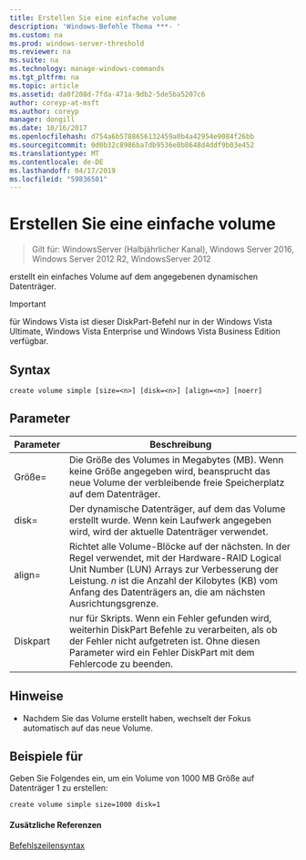 ```yaml
---
title: Erstellen Sie eine einfache volume
description: 'Windows-Befehle Thema ***- '
ms.custom: na
ms.prod: windows-server-threshold
ms.reviewer: na
ms.suite: na
ms.technology: manage-windows-commands
ms.tgt_pltfrm: na
ms.topic: article
ms.assetid: da0f208d-7fda-471a-9db2-5de5ba5207c6
author: coreyp-at-msft
ms.author: coreyp
manager: dongill
ms.date: 10/16/2017
ms.openlocfilehash: d754a6b5788656132459a0b4a42954e9084f26bb
ms.sourcegitcommit: 0d0b32c8986ba7db9536e0b8648d4ddf9b03e452
ms.translationtype: MT
ms.contentlocale: de-DE
ms.lasthandoff: 04/17/2019
ms.locfileid: "59836501"
---
```

# <a name="create-volume-simple"></a>Erstellen Sie eine einfache volume

>Gilt für: WindowsServer (Halbjährlicher Kanal), Windows Server 2016, Windows Server 2012 R2, WindowsServer 2012

erstellt ein einfaches Volume auf dem angegebenen dynamischen Datenträger.  
  
> [!IMPORTANT]  
> für Windows Vista ist dieser DiskPart-Befehl nur in der Windows Vista Ultimate, Windows Vista Enterprise und Windows Vista Business Edition verfügbar.  
  
  
  
## <a name="syntax"></a>Syntax  
  
```  
create volume simple [size=<n>] [disk=<n>] [align=<n>] [noerr]  
```  
  
## <a name="parameters"></a>Parameter  
  
|Parameter|Beschreibung|  
|-------|--------|  
|Größe\=<n>|Die Größe des Volumes in Megabytes \(MB\). Wenn keine Größe angegeben wird, beansprucht das neue Volume der verbleibende freie Speicherplatz auf dem Datenträger.|  
|disk\=<n>|Der dynamische Datenträger, auf dem das Volume erstellt wurde. Wenn kein Laufwerk angegeben wird, wird der aktuelle Datenträger verwendet.|  
|align\=<n>|Richtet alle Volume-Blöcke auf der nächsten. In der Regel verwendet, mit der Hardware-RAID Logical Unit Number \(LUN\) Arrays zur Verbesserung der Leistung. *n* ist die Anzahl der Kilobytes \(KB\) vom Anfang des Datenträgers an, die am nächsten Ausrichtungsgrenze.|  
|Diskpart|nur für Skripts. Wenn ein Fehler gefunden wird, weiterhin DiskPart Befehle zu verarbeiten, als ob der Fehler nicht aufgetreten ist. Ohne diesen Parameter wird ein Fehler DiskPart mit dem Fehlercode zu beenden.|  
  
## <a name="remarks"></a>Hinweise  
  
-   Nachdem Sie das Volume erstellt haben, wechselt der Fokus automatisch auf das neue Volume.  
  
## <a name="BKMK_examples"></a>Beispiele für  
Geben Sie Folgendes ein, um ein Volume von 1000 MB Größe auf Datenträger 1 zu erstellen:  
  
```  
create volume simple size=1000 disk=1  
```  
  
#### <a name="additional-references"></a>Zusätzliche Referenzen  
[Befehlszeilensyntax](command-line-syntax-key.md)  
  

  

